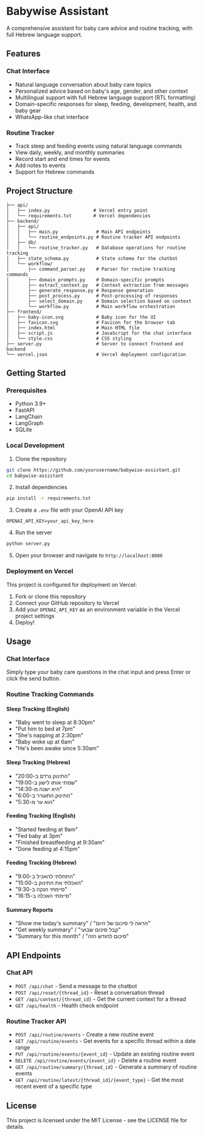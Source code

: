 # Babywise Assistant

A comprehensive assistant for baby care advice and routine tracking, with full Hebrew language support.

## Features

### Chat Interface
- Natural language conversation about baby care topics
- Personalized advice based on baby's age, gender, and other context
- Multilingual support with full Hebrew language support (RTL formatting)
- Domain-specific responses for sleep, feeding, development, health, and baby gear
- WhatsApp-like chat interface

### Routine Tracker
- Track sleep and feeding events using natural language commands
- View daily, weekly, and monthly summaries
- Record start and end times for events
- Add notes to events
- Support for Hebrew commands

## Project Structure

```
├── api/
│   ├── index.py                # Vercel entry point
│   └── requirements.txt        # Vercel dependencies
├── backend/
│   ├── api/
│   │   ├── main.py              # Main API endpoints
│   │   └── routine_endpoints.py # Routine tracker API endpoints
│   ├── db/
│   │   └── routine_tracker.py   # Database operations for routine tracking
│   ├── state_schema.py          # State schema for the chatbot
│   └── workflow/
│       ├── command_parser.py    # Parser for routine tracking commands
│       ├── domain_prompts.py    # Domain-specific prompts
│       ├── extract_context.py   # Context extraction from messages
│       ├── generate_response.py # Response generation
│       ├── post_process.py      # Post-processing of responses
│       ├── select_domain.py     # Domain selection based on context
│       └── workflow.py          # Main workflow orchestration
├── frontend/
│   ├── baby-icon.svg            # Baby icon for the UI
│   ├── favicon.svg              # Favicon for the browser tab
│   ├── index.html               # Main HTML file
│   ├── script.js                # JavaScript for the chat interface
│   └── style.css                # CSS styling
├── server.py                    # Server to connect frontend and backend
└── vercel.json                  # Vercel deployment configuration
```

## Getting Started

### Prerequisites
- Python 3.9+
- FastAPI
- LangChain
- LangGraph
- SQLite

### Local Development

1. Clone the repository
```bash
git clone https://github.com/yourusername/babywise-assistant.git
cd babywise-assistant
```

2. Install dependencies
```bash
pip install -r requirements.txt
```

3. Create a `.env` file with your OpenAI API key
```
OPENAI_API_KEY=your_api_key_here
```

4. Run the server
```bash
python server.py
```

5. Open your browser and navigate to `http://localhost:8000`

### Deployment on Vercel

This project is configured for deployment on Vercel:

1. Fork or clone this repository
2. Connect your GitHub repository to Vercel
3. Add your `OPENAI_API_KEY` as an environment variable in the Vercel project settings
4. Deploy!

## Usage

### Chat Interface
Simply type your baby care questions in the chat input and press Enter or click the send button.

### Routine Tracking Commands

#### Sleep Tracking (English)
- "Baby went to sleep at 8:30pm"
- "Put him to bed at 7pm"
- "She's napping at 2:30pm"
- "Baby woke up at 6am"
- "He's been awake since 5:30am"

#### Sleep Tracking (Hebrew)
- "התינוק נרדם ב-20:00"
- "שמתי אותו לישון ב-19:00"
- "היא ישנה מ-14:30"
- "התינוק התעורר ב-6:00"
- "הוא ער מ-5:30"

#### Feeding Tracking (English)
- "Started feeding at 9am"
- "Fed baby at 3pm"
- "Finished breastfeeding at 9:30am"
- "Done feeding at 4:15pm"

#### Feeding Tracking (Hebrew)
- "התחלתי להאכיל ב-9:00"
- "האכלתי את התינוק ב-15:00"
- "סיימתי הנקה ב-9:30"
- "סיימתי האכלה ב-16:15"

#### Summary Reports
- "Show me today's summary" / "הראה לי סיכום של היום"
- "Get weekly summary" / "קבל סיכום שבועי"
- "Summary for this month" / "סיכום לחודש הזה"

## API Endpoints

### Chat API
- `POST /api/chat` - Send a message to the chatbot
- `POST /api/reset/{thread_id}` - Reset a conversation thread
- `GET /api/context/{thread_id}` - Get the current context for a thread
- `GET /api/health` - Health check endpoint

### Routine Tracker API
- `POST /api/routine/events` - Create a new routine event
- `GET /api/routine/events` - Get events for a specific thread within a date range
- `PUT /api/routine/events/{event_id}` - Update an existing routine event
- `DELETE /api/routine/events/{event_id}` - Delete a routine event
- `GET /api/routine/summary/{thread_id}` - Generate a summary of routine events
- `GET /api/routine/latest/{thread_id}/{event_type}` - Get the most recent event of a specific type

## License
This project is licensed under the MIT License - see the LICENSE file for details. 
